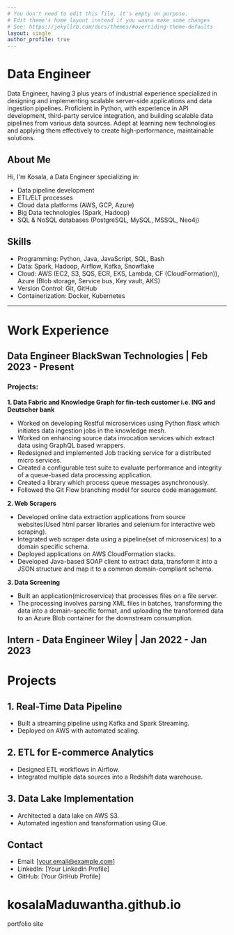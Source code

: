 ```yaml
---
# You don't need to edit this file, it's empty on purpose.
# Edit theme's home layout instead if you wanna make some changes
# See: https://jekyllrb.com/docs/themes/#overriding-theme-defaults
layout: single
author_profile: true
---
```


# Data Engineer

Data Engineer, having 3 plus years of industrial experience specialized in designing and implementing scalable server-side applications and data ingestion pipelines. Proficient in Python, with experience in API development, third-party service integration, and building scalable data pipelines from various data sources. Adept at learning new technologies and applying them effectively to create high-performance, maintainable solutions.

## About Me

Hi, I'm Kosala, a Data Engineer specializing in:
- Data pipeline development
- ETL/ELT processes
- Cloud data platforms (AWS, GCP, Azure)
- Big Data technologies (Spark, Hadoop)
- SQL & NoSQL databases (PostgreSQL, MySQL, MSSQL, Neo4j)

## Skills

- Programming: Python, Java, JavaScript, SQL, Bash
- Data: Spark, Hadoop, Airflow, Kafka, Snowflake
- Cloud: AWS (EC2, S3, SQS, ECR, EKS, Lambda, CF (CloudFormation)), Azure (Blob storage, Service bus, Key vault, AKS)
- Version Control: Git, GitHub
- Containerization: Docker, Kubernetes

---

# Work Experience

## Data Engineer BlackSwan Technologies | Feb 2023 - Present

### Projects:

**1. Data Fabric and Knowledge Graph for fin-tech customer i.e. ING and Deutscher bank**

- Worked on developing Restful microservices using Python flask which initiates data ingestion jobs in the knowledge
mesh.
- Worked on enhancing source data invocation services which extract data using GraphQL based wrappers.
- Redesigned and implemented Job tracking service for a distributed micro services.
- Created a configurable test suite to evaluate performance and integrity of a queue-based data processing application.
- Created a library which process queue messages asynchronously.
- Followed the Git Flow branching model for source code management.

**2. Web Scrapers**

- Developed online data extraction applications from source websites(Used html parser libraries and selenium for interactive web scraping).
- Integrated web scraper data using a pipeline(set of microservices) to a domain specific schema.
- Deployed applications on AWS CloudFormation stacks.
- Developed Java-based SOAP client to extract data, transform it into a JSON structure and map it to a common domain-compliant schema.

**3. Data Screening**

- Built an application(microservice) that processes files on a file server.
- The processing involves parsing XML files in batches, transforming the data into a domain-specific format, and uploading the transformed data to an Azure Blob container for the downstream consumption.

## Intern - Data Engineer Wiley | Jan 2022 - Jan 2023

# Projects

## 1. Real-Time Data Pipeline
- Built a streaming pipeline using Kafka and Spark Streaming.
- Deployed on AWS with automated scaling.

## 2. ETL for E-commerce Analytics
- Designed ETL workflows in Airflow.
- Integrated multiple data sources into a Redshift data warehouse.

## 3. Data Lake Implementation
- Architected a data lake on AWS S3.
- Automated ingestion and transformation using Glue.

## Contact

- Email: [your.email@example.com]
- LinkedIn: [Your LinkedIn Profile]
- GitHub: [Your GitHub Profile]
# kosalaMaduwantha.github.io
portfolio site 
